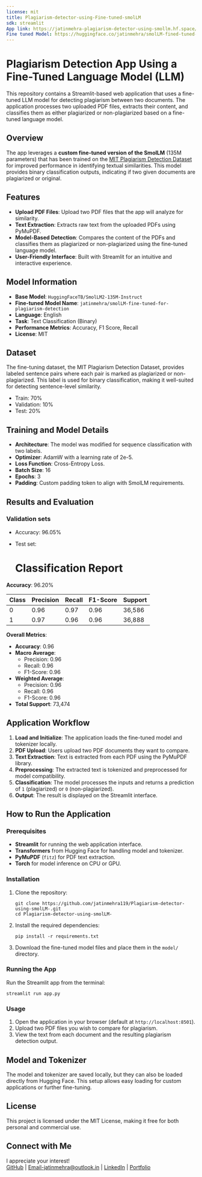 ```yaml
---
license: mit
title: Plagiarism-detector-using-Fine-tuned-smolLM
sdk: streamlit
App link: https://jatinmehra-plagiarism-detector-using-smollm.hf.space/
Fine tuned Model: https://huggingface.co/jatinmehra/smolLM-fined-tuned-for-PLAGAIRISM_Detection
---
```


# Plagiarism Detection App Using a Fine-Tuned Language Model (LLM)

This repository contains a Streamlit-based web application that uses a fine-tuned LLM model for detecting plagiarism between two documents. The application processes two uploaded PDF files, extracts their content, and classifies them as either plagiarized or non-plagiarized based on a fine-tuned language model.

## Overview

The app leverages a **custom fine-tuned version of the SmolLM** (135M parameters) that has been trained on the [MIT Plagiarism Detection Dataset](https://www.kaggle.com/datasets/ruvelpereira/mit-plagairism-detection-dataset) for improved performance in identifying textual similarities. This model provides binary classification outputs, indicating if two given documents are plagiarized or original.

## Features

-   **Upload PDF Files**: Upload two PDF files that the app will analyze for similarity.
-   **Text Extraction**: Extracts raw text from the uploaded PDFs using PyMuPDF.
-   **Model-Based Detection**: Compares the content of the PDFs and classifies them as plagiarized or non-plagiarized using the fine-tuned language model.
-   **User-Friendly Interface**: Built with Streamlit for an intuitive and interactive experience.

## Model Information

-   **Base Model**: `HuggingFaceTB/SmolLM2-135M-Instruct`
-   **Fine-tuned Model Name**: `jatinmehra/smolLM-fine-tuned-for-plagiarism-detection`
-   **Language**: English
-   **Task**: Text Classification (Binary)
-   **Performance Metrics**: Accuracy, F1 Score, Recall
-   **License**: MIT

## Dataset

The fine-tuning dataset, the MIT Plagiarism Detection Dataset, provides labeled sentence pairs where each pair is marked as plagiarized or non-plagiarized. This label is used for binary classification, making it well-suited for detecting sentence-level similarity.

- Train: 70%
- Validation: 10% 
- Test: 20%

## Training and Model Details

-   **Architecture**: The model was modified for sequence classification with two labels.
-   **Optimizer**: AdamW with a learning rate of 2e-5.
-   **Loss Function**: Cross-Entropy Loss.
-   **Batch Size**: 16
-   **Epochs**: 3
-   **Padding**: Custom padding token to align with SmolLM requirements.

## Results and Evaluation
### Validation sets
- Accuracy: 96.05% 
- Test set:

  # Classification Report

**Accuracy**: 96.20%

| Class | Precision | Recall | F1-Score | Support |
|-------|-----------|--------|----------|---------|
| 0     | 0.96      | 0.97   | 0.96     | 36,586  |
| 1     | 0.97      | 0.96   | 0.96     | 36,888  |

**Overall Metrics**:
- **Accuracy**: 0.96
- **Macro Average**:
  - Precision: 0.96
  - Recall: 0.96
  - F1-Score: 0.96
- **Weighted Average**:
  - Precision: 0.96
  - Recall: 0.96
  - F1-Score: 0.96
- **Total Support**: 73,474

## Application Workflow

1.  **Load and Initialize**: The application loads the fine-tuned model and tokenizer locally.
2.  **PDF Upload**: Users upload two PDF documents they want to compare.
3.  **Text Extraction**: Text is extracted from each PDF using the PyMuPDF library.
4.  **Preprocessing**: The extracted text is tokenized and preprocessed for model compatibility.
5.  **Classification**: The model processes the inputs and returns a prediction of `1` (plagiarized) or `0` (non-plagiarized).
6.  **Output**: The result is displayed on the Streamlit interface.

## How to Run the Application

### Prerequisites

-   **Streamlit** for running the web application interface.
-   **Transformers** from Hugging Face for handling model and tokenizer.
-   **PyMuPDF** (`fitz`) for PDF text extraction.
-   **Torch** for model inference on CPU or GPU.

### Installation

1.  Clone the repository:
    
    ```
    git clone https://github.com/jatinmehra119/Plagiarism-detector-using-smolLM-.git
    cd Plagiarism-detector-using-smolLM-
    ```
    
2.  Install the required dependencies:
    ```
    pip install -r requirements.txt
    ```
3.  Download the fine-tuned model files and place them in the `model/` directory.
    
### Running the App

Run the Streamlit app from the terminal:
```
streamlit run app.py
```
### Usage

1.  Open the application in your browser (default at `http://localhost:8501`).
2.  Upload two PDF files you wish to compare for plagiarism.
3.  View the text from each document and the resulting plagiarism detection output.

## Model and Tokenizer

The model and tokenizer are saved locally, but they can also be loaded directly from Hugging Face. This setup allows easy loading for custom applications or further fine-tuning.

## License

This project is licensed under the MIT License, making it free for both personal and commercial use.

## Connect with Me

I appreciate your interest!  
[GitHub](https://github.com/Jatin-Mehra119) | Email-jatinmehra@outlook.in | [LinkedIn](https://www.linkedin.com/in/jatin-mehra119/) | [Portfolio](https://jatin-mehra119.github.io/Profile/)
